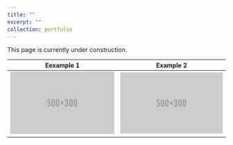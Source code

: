 ```yaml
---
title: ""
excerpt: ""
collection: portfolio
---
```


This page is currently under construction. 

Eexample 1           |  Example 2
:-------------------------:|:-------------------------:
<img src='/images/500x300.png'>  |  <img src='/images/500x300.png'>
